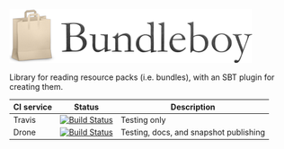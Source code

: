 <img src='bundleboy-title-96.png'></img>

Library for reading resource packs (i.e. bundles), with an SBT plugin for creating them.

CI service         | Status | Description
-------------------|--------|------------
Travis             | [![Build Status](https://travis-ci.org/storm-enroute/bundleboy.svg)](https://travis-ci.org/storm-enroute/bundleboy) | Testing only
Drone              | [![Build Status](http://ci.storm-enroute.com:443/api/badges/storm-enroute/bundleboy/status.svg)](http://ci.storm-enroute.com:443/storm-enroute/bundleboy) | Testing, docs, and snapshot publishing
